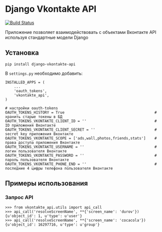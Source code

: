 # Django Vkontakte API

[![Build Status](https://travis-ci.org/ramusus/django-vkontakte-api.png?branch=master)](https://travis-ci.org/ramusus/django-vkontakte-api)

Приложение позволяет взаимодействовать с объектами Вконтакте API используя стандартные модели Django

## Установка

    pip install django-vkontakte-api

В `settings.py` необходимо добавить:

    INSTALLED_APPS = (
        ...
        'oauth_tokens',
        'vkontakte_api',
    )

    # настройки oauth-tokens
    OAUTH_TOKENS_HISTORY = True                                         # хранить старые токены в БД
    OAUTH_TOKENS_VKONTAKTE_CLIENT_ID = ''                               # ID приложения Вконтакте
    OAUTH_TOKENS_VKONTAKTE_CLIENT_SECRET = ''                           # secret key приложения Вконтакте
    OAUTH_TOKENS_VKONTAKTE_SCOPE = ['ads,wall,photos,friends,stats']    # права доступа приложения Вконтакте
    OAUTH_TOKENS_VKONTAKTE_USERNAME = ''                                # логин пользователя Вконтакте
    OAUTH_TOKENS_VKONTAKTE_PASSWORD = ''                                # пароль пользователя Вконтакте
    OAUTH_TOKENS_VKONTAKTE_PHONE_END = ''                               # последние 4 цифры телефона пользователя Вконтакте

## Примеры использования

### Запрос API

    >>> from vkontakte_api.utils import api_call
    >>> api_call('resolveScreenName', **{'screen_name': 'durov'})
    {u'object_id': 1, u'type': u'user'}
    >>> api_call('resolveScreenName', **{'screen_name': 'cocacola'})
    {u'object_id': 16297716, u'type': u'group'}